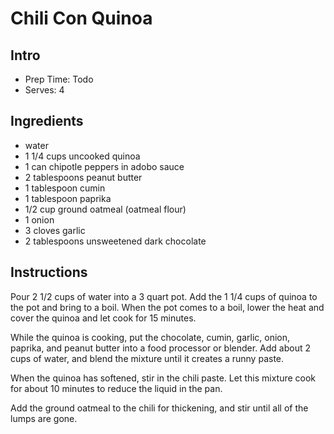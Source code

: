 # Chili Con Quinoa

## Intro

- Prep Time: Todo
- Serves: 4

## Ingredients

- water
- 1 1/4 cups uncooked quinoa
- 1 can chipotle peppers in adobo sauce
- 2 tablespoons peanut butter
- 1 tablespoon cumin
- 1 tablespoon paprika
- 1/2 cup ground oatmeal (oatmeal flour)
- 1 onion
- 3 cloves garlic
- 2 tablespoons unsweetened dark chocolate

## Instructions

Pour 2 1/2 cups of water into a 3 quart pot. Add the 1 1/4 cups of quinoa to the pot and bring to a boil. When the pot comes to a boil, lower the heat and cover the quinoa and let cook for 15 minutes.

While the quinoa is cooking, put the chocolate, cumin, garlic, onion, paprika, and peanut butter into a food processor or blender. Add about 2 cups of water, and blend the mixture until it creates a runny paste.

When the quinoa has softened, stir in the chili paste. Let this mixture cook for about 10 minutes to reduce the liquid in the pan.

Add the ground oatmeal to the chili for thickening, and stir until all of the lumps are gone.
